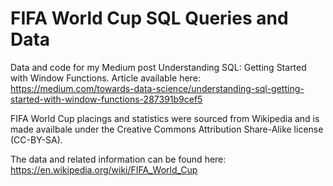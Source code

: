 # FIFA World Cup SQL Queries and Data
Data and code for my Medium post Understanding SQL: Getting Started with Window Functions.
Article available here: https://medium.com/towards-data-science/understanding-sql-getting-started-with-window-functions-287391b9cef5

FIFA World Cup placings and statistics were sourced from Wikipedia and is made availbale under the Creative Commons Attribution Share-Alike license (CC-BY-SA). 

The data and related information can be found here: https://en.wikipedia.org/wiki/FIFA_World_Cup

